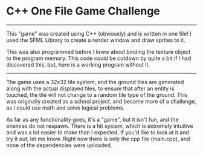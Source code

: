 <h1> C++ One File Game Challenge </h1>
<hr>
<p>This "game" was created using C++ (obviously) and is written in one file! I used the SFML Library to create a render window and draw sprites to it.</p>
<p>This was also programmed before I knew about binding the texture object to the program memory. This code could be cutdown by quite a bit if I had discovered this, but, here is a working program without it.</p>
<hr>
<p>The game uses a 32x32 tile system, and the ground tiles are generated along with the actual displayed tiles, to ensure that after an entity is touched, the tile will not change
  to a random tile type of the ground. This was originally created as a school project, and became more of a challenge, as I could use math and solve logical problems. </p>
    <p>As far as any functionality goes, it's a "game", but it isn't fun, and the enemies do not respawn. There is a hit system, which is extremely intuitive and was a lot easier to make than I expected.
  If you'd like to look at it and try it out, let me know. Right now there is only the cpp file (main.cpp), and none of the dependencies were uploaded. </p>
